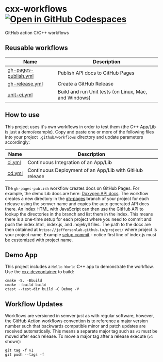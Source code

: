 # cxx-workflows [![Open in GitHub Codespaces](https://github.com/codespaces/badge.svg)](https://codespaces.new/JeffersonLab/cxx-workflows)
GitHub action C/C++ workflows

## Reusable workflows

| Name                 | Description                      |
|----------------------|----------------------------------|
| [gh-pages-publish.yml](https://github.com/JeffersonLab/cxx-workflows/blob/main/.github/workflows/gh-pages-publish.yml) | Publish API docs to GitHub Pages |
| [gh-release.yml](https://github.com/JeffersonLab/cxx-workflows/blob/main/.github/workflows/gh-release.yml) | Create a GitHub Release |
| [unit-ci.yml](https://github.com/JeffersonLab/cxx-workflows/blob/main/.github/workflows/unit-ci.yml) | Build and run Unit tests (on Linux, Mac, and Windows) |

## How to use
This project uses it's own workflows in order to test them (the C++ App/Lib is just a demo/example).  Copy and paste one or more of the following files into your project `.github/workflows` directory and update parameters accordingly:

| Name                 | Description                      |
|----------------------|----------------------------------|
| [ci.yml](https://github.com/JeffersonLab/cxx-workflows/blob/main/.github/workflows/ci.yml) | Continuous Integration of an App/Lib |
| [cd.yml](https://github.com/JeffersonLab/cxx-workflows/blob/main/.github/workflows/cd.yml) | Continuous Deployment of an App/Lib with GitHub release |

The `gh-pages-publish` workflow creates docs on GitHub Pages.  For example, the demo Lib docs are here: [Doxygen API docs](https://jeffersonlab.github.io/cxx-workflows/).  The workflow creates a new directory in the [gh-pages](https://github.com/JeffersonLab/cxx-workflows/tree/gh-pages) branch of your project for each release using the semver name and copies the auto generated API docs there.  An index HTML with JavaScript can then use the GitHub API to lookup the directories in the branch and list them in the index.  This means there is a one-time setup for each project where you need to commit and push the index.html, index.js, and .nojekyll files.  The path to the docs are then obtained at `https://jeffersonlab.github.io/project/` where project is your project name.  Example [setup commit](https://github.com/JeffersonLab/cxx-workflows/commit/36de0f35037c3b14834bbfbbb9e7784f2e70eebe) - notice first line of index.js must be customized with project name.

## Demo App 
This project includes a `Hello World` C++ app to demonstrate the workflow.  Use the [cxx-devcontainer](https://github.com/JeffersonLab/cxx-devcontainer) to build:

```
cmake -S. -Bbuild
cmake --build build
ctest --test-dir build -C Debug -V
```

## Workflow Updates
Workflows are versioned in semver just as with regular software, however, the GitHub Action workflows convention is to reference a major version number such that backwards compatible minor and patch updates are received automatically.  This means a separate major tag such as `v1` must be moved after each release.  To move a major tag after a release execute (`v1` shown):

```
git tag -f v1
git push --tags -f
```
